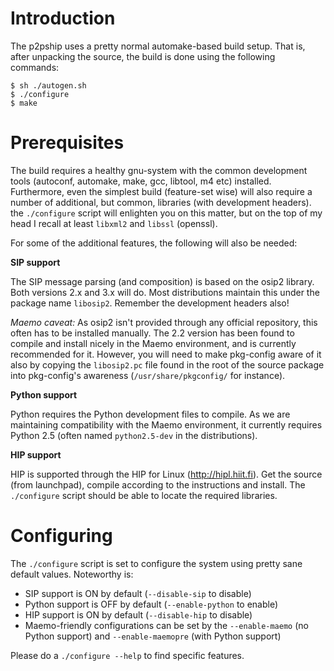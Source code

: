 # Introduction #

The p2pship uses a pretty normal automake-based build setup. That is, after unpacking the source, the build is done using the following commands:

```
$ sh ./autogen.sh
$ ./configure
$ make
```

# Prerequisites #

The build requires a healthy gnu-system with the common development tools (autoconf, automake, make, gcc, libtool, m4 etc) installed. Furthermore, even the simplest build (feature-set wise) will also require a number of additional, but common, libraries (with development headers). the `./configure` script will enlighten you on this matter, but on the top of my head I recall at least `libxml2` and `libssl` (openssl).

For some of the additional features, the following will also be needed:

**SIP support**

The SIP message parsing (and composition) is based on the osip2 library. Both versions 2.x and 3.x will do. Most distributions maintain this under the package name `libosip2`. Remember the development headers also!

_Maemo caveat:_ As osip2 isn't provided through any official repository, this often has to be installed manually. The 2.2 version has been found to compile and install nicely in the Maemo environment, and is currently recommended for it. However, you will need to make pkg-config aware of it also by copying the `libosip2.pc` file found in the root of the source package into pkg-config's awareness (`/usr/share/pkgconfig/` for instance).

**Python support**

Python requires the Python development files to compile. As we are maintaining compatibility with the Maemo environment, it currently requires Python 2.5 (often named `python2.5-dev` in the distributions).

**HIP support**

HIP is supported through the HIP for Linux (http://hipl.hiit.fi). Get the source (from launchpad), compile according to the instructions and install. The `./configure` script should be able to locate the required libraries.

# Configuring #

The `./configure` script is set to configure the system using pretty sane default values. Noteworthy is:

  * SIP support is ON by default (`--disable-sip` to disable)
  * Python support is OFF by default (`--enable-python` to enable)
  * HIP support is ON by default (`--disable-hip` to disable)
  * Maemo-friendly configurations can be set by the `--enable-maemo` (no Python support) and `--enable-maemopre` (with Python support)

Please do a `./configure --help` to find specific features.